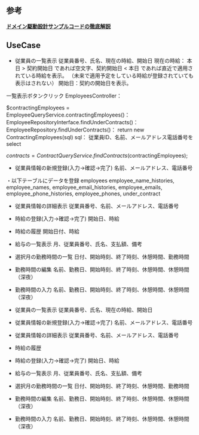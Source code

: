 ## 参考
**[ドメイン駆動設計サンプルコードの徹底解説](https://www.slideshare.net/masuda220/ss-139660520)**

## UseCase
- 従業員の一覧表示
従業員番号、氏名、現在の時給、開始日
現在の時給：
本日 > 契約開始日 であれば空文字、契約開始日 < 本日 であれば直近で適用されている時給を表示。
（未来で適用予定をしている時給が登録されていても表示はされない）
開始日：契約の開始日を表示。

一覧表示ボタンクリック
EmployeesController：

$contractingEmployees = EmployeeQueryService.contractingEmployees()：
EmployeeRepositoryInterface.findUnderContracts()：
EmployeeRepository.findUnderContracts()：
    return new ContractingEmployees(sql)
sql：
従業員ID、名前、メールアドレス電話番号をselect

$contracts = ContractQueryService.findContracts($contractingEmployees);

- 従業員情報の新規登録(入力->確認->完了)
名前、メールアドレス、電話番号

・以下テーブルにデータを登録
employees
employee_name_histories, employee_names, 
employee_email_histories, employee_emails, 
employee_phone_histories, employee_phones,
under_contract 

- 従業員情報の詳細表示
従業員番号、名前、メールアドレス、電話番号

- 時給の登録(入力->確認->完了)
開始日、時給

- 時給の履歴
開始日付、時給

- 給与の一覧表示
月、従業員番号、氏名、支払額、備考

- 選択月の勤務時間の一覧
日付、開始時刻、終了時刻、休憩時間、勤務時間

- 勤務時間の編集
名前、勤務日、開始時刻、終了時刻、休憩時間、休憩時間（深夜）

- 勤務時間の入力
名前、勤務日、開始時刻、終了時刻、休憩時間、休憩時間（深夜）

- 従業員の一覧表示
従業員番号、氏名、現在の時給、開始日

- 従業員情報の新規登録(入力->確認->完了)
名前、メールアドレス、電話番号

- 従業員情報の詳細表示
従業員番号、名前、メールアドレス、電話番号

- 時給の履歴

- 時給の登録(入力->確認->完了)
開始日、時給

- 給与の一覧表示
月、従業員番号、氏名、支払額、備考

- 選択月の勤務時間の一覧
日付、開始時刻、終了時刻、休憩時間、勤務時間

- 勤務時間の編集
名前、勤務日、開始時刻、終了時刻、休憩時間、休憩時間（深夜）

- 勤務時間の入力
名前、勤務日、開始時刻、終了時刻、休憩時間、休憩時間（深夜）
